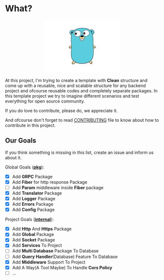 # What?

<p align="center">
<img src="images/golang.png"></img>
</p>

At this project, I'm trying to create a template with **Clean** structure and come up with a reusable, nice and scalable structure for any backend project and ofcourse reusable codes and completely separate packages. In this template project we try to imagine different scenarios and test everything for open source community.

If you do love to contribute, please do, we appreciate it.

And ofcourse don't forget to read [CONTRIBUTING](/CONTRIBUTING.md) file to know about how to contribute in this project.

## Our Goals

If you think something is missing in this list, create an issue and inform us about it.

Global Goals ([<ins>**pkg**</ins>](./pkg)):
- [X] Add **GRPC** Package
- [X] Add **Fiber** for http response Package
- [ ] Add **Param** middleware inside **Fiber** package
- [x] Add **Translator** Package
- [x] Add **Logger** Package
- [x] Add **Errors** Package
- [x] Add **Config** Package

Project Goals ([<ins>**internal**</ins>](./internal)):
- [X] Add **Http** And **Https** Package
- [X] Add **Global** Package
- [X] Add **Socket** Package
- [X] Add **Services** To Project
- [ ] Add **Multi Database** Package To Database
- [ ] Add **Query Handler**(Database) Feature To Database
- [X] Add **Middleware** Support To Project
- [X] Add A Way(A Tool Maybe) To Handle **Cors Policy**
- [ ] ...
